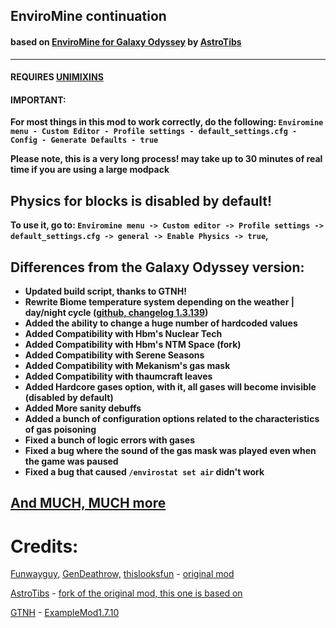 ## EnviroMine continuation
#### based on [EnviroMine for Galaxy Odyssey](https://gitgud.io/AstroTibs/enviromine-for-galaxy-odyssey) by [AstroTibs](https://gitgud.io/AstroTibs)

---

#### REQUIRES [UNIMIXINS](https://github.com/LegacyModdingMC/UniMixins/releases)

#### IMPORTANT:
**For most things in this mod to work correctly, do the following: `Enviromine menu - Custom Editor - Profile settings - default_settings.cfg - Config - Generate Defaults - true`**

**Please note, this is a very long process! may take up to 30 minutes of real time if you are using a large modpack**


## Physics for blocks is disabled by default!
**To use it, go to: `Enviromine menu -> Custom editor -> Profile settings -> default_settings.cfg -> general -> Enable Physics -> true`,**

## Differences from the Galaxy Odyssey version:

-  **Updated build script, thanks to GTNH!**
-  **Rewrite Biome temperature system depending on the weather | day/night cycle ([github, changelog 1.3.139](https://github.com/kotmatross28729/EnviroMine-continuation/releases/tag/1.3.139))**
-  **Added the ability to change a huge number of hardcoded values**
-  **Added Compatibility with Hbm's Nuclear Tech**
-  **Added Compatibility with Hbm's NTM Space (fork)**
-  **Added Compatibility with Serene Seasons**
-  **Added Compatibility with Mekanism's gas mask**
-  **Added Compatibility with thaumcraft leaves**
-  **Added Hardcore gases option, with it, all gases will become invisible (disabled by default)**
-  **Added More sanity debuffs**
-  **Added a bunch of configuration options related to the characteristics of gas poisoning**
-  **Fixed a bunch of logic errors with gases**
-  **Fixed a bug where the sound of the gas mask was played even when the game was paused**
-  **Fixed a bug that caused `/envirostat set air` didn't work**

## [And MUCH, MUCH more](https://github.com/kotmatross28729/EnviroMine-continuation/blob/main/CHANGELOG.MD)

# Credits:

[Funwayguy,](https://github.com/Funwayguy)
[GenDeathrow,](https://github.com/GenDeathrow)
[thislooksfun](https://github.com/thislooksfun) - [original mod](https://github.com/EnviroMine/EnviroMine-1.7)


[AstroTibs](https://gitgud.io/AstroTibs) - [fork of the original mod, this one is based on](https://gitgud.io/AstroTibs/enviromine-for-galaxy-odyssey)

[GTNH](https://github.com/orgs/GTNewHorizons/repositories) - [ExampleMod1.7.10](https://github.com/GTNewHorizons/ExampleMod1.7.10)
